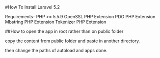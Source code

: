 #How To Install Laravel 5.2

Requirements-
PHP >= 5.5.9
OpenSSL PHP Extension
PDO PHP Extension
Mbstring PHP Extension
Tokenizer PHP Extension


##How to open the app in root rather than on public folder

copy the content from public folder and paste in another directory.

then change the paths of autoload and apps
done.
